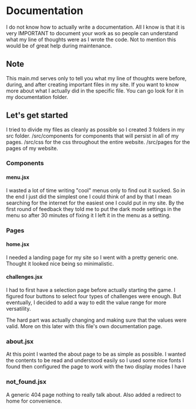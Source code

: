 # Documentation
I do not know how to actually write a documentation.
All I know is that it is very IMPORTANT to document your work as so people can
understand what my line of thoughts were as I wrote the code.
Not to mention this would be of great help during maintenance.

## Note
This main.md serves only to tell you what my line of thoughts were before, during, and after creating important files in my site. If you want to know more about what I actually did in the specific file. You can go look for it in my documentation folder.

## Let's get started
I tried to divide my files as cleanly as possible so I created 3 folders in my src folder.
/src/components for components that will persist in all of my pages.
/src/css for the css throughout the entire website.
/src/pages for the pages of my website.

### Components

#### menu.jsx
I wasted a lot of time writing "cool" menus only to find out it sucked.
So in the end I just did the simplest one I could think of and by that I mean searching for the internet for the easiest one I could put in my site. By the first round of feedback they told me to put the dark mode settings in the menu so after 30 minutes of fixing it I left it in the menu
as a setting.

### Pages

#### home.jsx
I needed a landing page for my site so I went with a pretty generic one. Thought it looked nice being so minimalistic.

#### challenges.jsx
I had to first have a selection page before actually starting the game. I figured four buttons to select four types of challenges were enough. But eventually, I decided to add a way to edit the value range for more versatility. 

The hard part was actually changing and making sure that the values were valid. More on this later with this file's own documentation page.

### about.jsx
At this point I wanted the about page to be as simple as possible. I wanted the contents to be read and understood easily so
I used some nice fonts I found then configured the page to work with the two display modes I have

### not_found.jsx
A generic 404 page nothing to really talk about. Also added a redirect to home for convenience.
